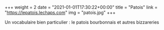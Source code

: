 +++
weight = 2
date = "2021-01-01T17:30:22+00:00"
title = "Patois"
link = "https://lepatois.lechaps.com"
img = "patois.jpg"
+++

Un vocabulaire bien particulier : le patois bourbonnais et autres bizzareries
